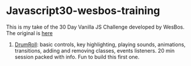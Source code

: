 # Javascript30-wesbos-training
This is my take of the 30 Day Vanilla JS Challenge developed by WesBos.  
The original is [here](https://github.com/wesbos/JavaScript30)

1. [DrumRoll](01%20-%20JavaScript%20Drum%20Kit/drum_01.html): basic controls, key highlighting, playing sounds, animations, transitions, adding and removing classes, events listeners. 20 min session packed with info. Fun to build this first one.  
